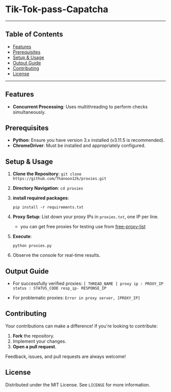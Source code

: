 # Tik-Tok-pass-Capatcha

---

## Table of Contents
- [Features](#features)
- [Prerequisites](#prerequisites)
- [Setup & Usage](#setup--usage)
- [Output Guide](#output-guide)
- [Contributing](#contributing)
- [License](#license)

---

## Features

- **Concurrent Processing**: Uses multithreading to perform checks simultaneously.


## Prerequisites

- **Python**: Ensure you have version 3.x installed (v3.11.5 is recommended).
- **ChromeDriver**: Must be installed and appropriately configured.

## Setup & Usage

1. **Clone the Repository**:
    `git clone https://github.com/Thanoon12k/proxies.git`

2. **Directory Navigation**:
    `cd proxies`
3. **install required packages**:
  
    `pip install -r requirements.txt`

4. **Proxy Setup**: List down your proxy IPs 
in     `proxies.txt`, one IP per line.
    - you can get free proxies for testing use
from [free-proxy-list](https://free-proxy-list.net/)


5. **Execute**:
    
    `python proxies.py`

6. Observe the console for real-time results.

## Output Guide

- For successfully verified proxies:
  `[ THREAD_NAME ] proxy ip : PROXY_IP status : STATUS_CODE resp_ip- RESPONSE_IP`

- For problematic proxies:
  `Error in proxy server, [PROXY_IP]`

## Contributing

Your contributions can make a difference! If you're looking to contribute:

1. **Fork** the repository.
2. Implement your changes.
3. **Open a pull request**.

Feedback, issues, and pull requests are always welcome!

## License

Distributed under the MIT License. See `LICENSE` for more information.

